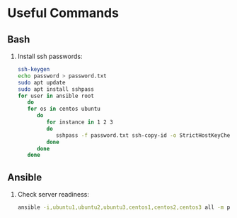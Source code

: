 # Useful Commands

## Bash
1. Install ssh passwords:
   ```bash
   ssh-keygen
   echo password > password.txt
   sudo apt update
   sudo apt install sshpass
   for user in ansible root
      do
      for os in centos ubuntu
         do
            for instance in 1 2 3
            do
               sshpass -f password.txt ssh-copy-id -o StrictHostKeyChecking=no ${user}@${os}${instance}
            done
         done
      done
   ```

## Ansible
1. Check server readiness:
    ```bash
    ansible -i,ubuntu1,ubuntu2,ubuntu3,centos1,centos2,centos3 all -m ping
    ```
